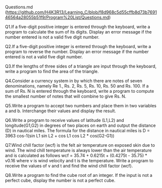 Questions.md (https://github.com/H4K3R13/Learning_C/blob/f8d968c5d55cffb8d73b769146564a28055b51f9/Program%20List/Questions.md)

Q1.If a five-digit positive integer is entered through the keyboard, write a program to calculate the sum of its digits. Display an error message if the number entered is not a valid five digit number.

Q2.If a five-digit positive integer is entered through the keyboard, write a program to reverse the number. Display an error message if the number entered is not a valid five digit number.

Q3.If the lengths of three sides of a triangle are input through the keyboard, write a program to find the area of the triangle.

Q4.Consider a currency system in by which there are notes of seven denominations, namely Re 1., Rs. 2, Rs. 5, Rs. 10, Rs. 50 and Rs. 100. If a sum of Rs. N is entered through the keyboard, write a program to compute the smallest number of notes that will combine to give Rs. N.

Q5.Write a program to accept two numbers and place them in two variables a and b. Interchange their values and display the result.

Q6.Write a program to receive values of latitude (L1,L2) and longitude(G1,G2) in degrees of two places on earth and output the distance (D) in nautical miles. The formula for the distance in nautical miles is D = 3963 cos-1(sin L1 sin L2 + cos L1 cos L2 * cos(G2-G1))

Q7.Wind chill factor (wcf) is the felt air temperature on exposed skin due to wind. The wind chill temperature is always lower than the air temperature and is calculated as follows wcf = 35.74 + 0.6215t + (0.4275t - 35.75) * v0.16 where v is wind velocity and t is the temperature. Write a program to receive the values of v and t and find the wind chill factor (wcf).

Q8.Write a program to find the cube root of an integer. If the input is not a perfect cube, display the number is not a perfect cube.

